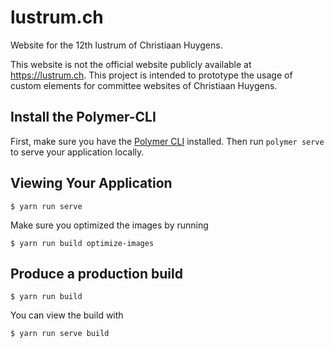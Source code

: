 # lustrum.ch

Website for the 12th lustrum of Christiaan Huygens.

This website is not the official website publicly available at https://lustrum.ch.
This project is intended to prototype the usage of custom elements for committee websites of Christiaan Huygens.

## Install the Polymer-CLI

First, make sure you have the [Polymer CLI](https://www.npmjs.com/package/polymer-cli) installed. Then run `polymer serve` to serve your application locally.

## Viewing Your Application

```
$ yarn run serve
```

Make sure you optimized the images by running

```
$ yarn run build optimize-images
```

## Produce a production build

```
$ yarn run build
```

You can view the build with
```
$ yarn run serve build
```
